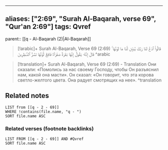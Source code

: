 
---
aliases: ["2:69", "Surah Al-Baqarah, verse 69", "Qur'an 2:69"]
tags: Qvref
---

parent:: [[q - Al-Baqarah (2)|Al-Baqarah]]

> [!arabic]+ Surah Al-Baqarah, Verse 69 (2:69)
> <span class="quran-arabic">قَالُوا۟ ٱدْعُ لَنَا رَبَّكَ يُبَيِّن لَّنَا مَا لَوْنُهَا ۚ قَالَ إِنَّهُۥ يَقُولُ إِنَّهَا بَقَرَةٌ صَفْرَآءُ فَاقِعٌ لَّوْنُهَا تَسُرُّ ٱلنَّـٰظِرِينَ</span>
^arabic

> [!translation]+ Surah Al-Baqarah, Verse 69 (2:69) - Translation
> Они сказали: «Помолись за нас своему Господу, чтобы Он разъяснил нам, какой она масти». Он сказал: «Он говорит, что эта корова светло-желтого цвета. Она радует смотрящих на нее».
^translation



## Related notes
```dataview
LIST from [[q - 2 - 69]]
WHERE !contains(file.name, "q - ")
SORT file.name ASC
```

### Related verses (footnote backlinks)
```dataview
LIST FROM [[q - 2 - 69]] AND #Qvref
SORT file.name ASC
```

